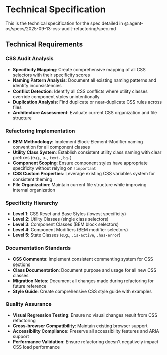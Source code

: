 # Technical Specification

This is the technical specification for the spec detailed in
@.agent-os/specs/2025-09-13-css-audit-refactoring/spec.md

## Technical Requirements

### CSS Audit Analysis

- **Specificity Mapping**: Create comprehensive mapping of all CSS selectors with their specificity
  scores
- **Naming Pattern Analysis**: Document all existing naming patterns and identify inconsistencies
- **Conflict Detection**: Identify all CSS conflicts where utility classes override component styles
  unintentionally
- **Duplication Analysis**: Find duplicate or near-duplicate CSS rules across files
- **Architecture Assessment**: Evaluate current CSS organization and file structure

### Refactoring Implementation

- **BEM Methodology**: Implement Block-Element-Modifier naming convention for all component classes
- **Utility Class System**: Establish consistent utility class naming with clear prefixes (e.g.,
  `u-`, `text-`, `bg-`)
- **Component Scoping**: Ensure component styles have appropriate specificity without relying on
  `!important`
- **CSS Custom Properties**: Leverage existing CSS variables system for consistent theming
- **File Organization**: Maintain current file structure while improving internal organization

### Specificity Hierarchy

- **Level 1**: CSS Reset and Base Styles (lowest specificity)
- **Level 2**: Utility Classes (single class selectors)
- **Level 3**: Component Classes (BEM block selectors)
- **Level 4**: Component Modifiers (BEM modifier selectors)
- **Level 5**: State Classes (e.g., `.is-active`, `.has-error`)

### Documentation Standards

- **CSS Comments**: Implement consistent commenting system for CSS sections
- **Class Documentation**: Document purpose and usage for all new CSS classes
- **Migration Notes**: Document all changes made during refactoring for future reference
- **Style Guide**: Create comprehensive CSS style guide with examples

### Quality Assurance

- **Visual Regression Testing**: Ensure no visual changes result from CSS refactoring
- **Cross-browser Compatibility**: Maintain existing browser support
- **Accessibility Compliance**: Preserve all accessibility features and ARIA support
- **Performance Validation**: Ensure refactoring doesn't negatively impact CSS load performance
